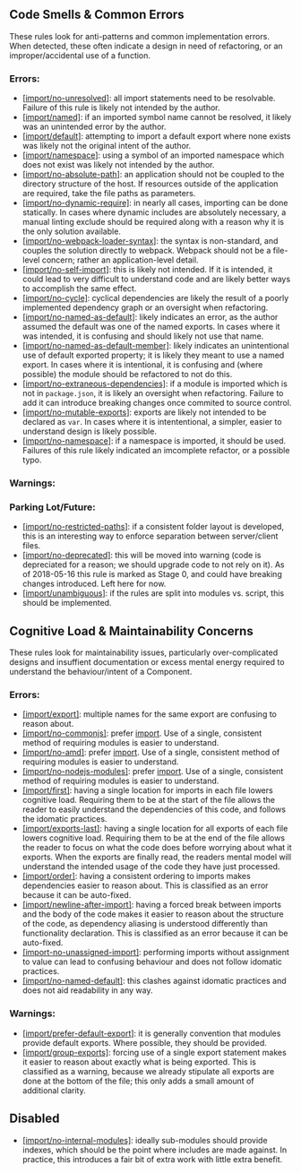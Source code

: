 ## Code Smells & Common Errors
These rules look for anti-patterns and common implementation errors.  When detected, these often indicate a design in need of refactoring, or an improper/accidental use of a function.

### Errors:
* [[import/no-unresolved]](https://github.com/benmosher/eslint-plugin-import/blob/HEAD/docs/rules/no-unresolved.md): all import statements need to be resolvable.  Failure of this rule is likely not intended by the author.
* [[import/named]](https://github.com/benmosher/eslint-plugin-import/blob/HEAD/docs/rules/named.md): if an imported symbol name cannot be resolved, it likely was an unintended error by the author.
* [[import/default]](https://github.com/benmosher/eslint-plugin-import/blob/HEAD/docs/rules/default.md): attempting to import a default export where none exists was likely not the original intent of the author.
* [[import/namespace]](https://github.com/benmosher/eslint-plugin-import/blob/HEAD/docs/rules/namespace.md): using a symbol of an imported namespace which does not exist was likely not intended by the author.
* [[import/no-absolute-path]](https://github.com/benmosher/eslint-plugin-import/blob/HEAD/docs/rules/no-absolute-path.md): an application should not be coupled to the directory structure of the host.  If resources outside of the application are required, take the file paths as parameters.
* [[import/no-dynamic-require]](https://github.com/benmosher/eslint-plugin-import/blob/HEAD/docs/rules/no-dynamic-require.md): in nearly all cases, importing can be done statically.  In cases where dynamic includes are absolutely necessary, a manual linting exclude should be required along with a reason why it is the only solution available.
* [[import/no-webpack-loader-syntax]](https://github.com/benmosher/eslint-plugin-import/blob/HEAD/docs/rules/no-webpack-loader-syntax.md): the syntax is non-standard, and couples the solution directly to webpack.  Webpack should not be a file-level concern; rather an application-level detail.
* [[import/no-self-import]](https://github.com/benmosher/eslint-plugin-import/blob/HEAD/docs/rules/no-self-import.md): this is likely not intended.  If it is intended, it could lead to very difficult to understand code and are likely better ways to accomplish the same effect.
* [[import/no-cycle]](https://github.com/benmosher/eslint-plugin-import/blob/HEAD/docs/rules/no-cycle.md): cyclical dependencies are likely the result of a poorly implemented dependency graph or an oversight when refactoring.
* [[import/no-named-as-default]](https://github.com/benmosher/eslint-plugin-import/blob/HEAD/docs/rules/no-named-as-default.md): likely indicates an error, as the author assumed the default was one of the named exports.  In cases where it was intended, it is confusing and should likely not use that name.
* [[import/no-named-as-default-member]](https://github.com/benmosher/eslint-plugin-import/blob/HEAD/docs/rules/no-named-as-default-member.md): likely indicates an unintentional use of default exported property; it is likely they meant to use a named export.  In cases where it is intentional, it is confusing and (where possible) the module should be refactored to not do this.
* [[import/no-extraneous-dependencies]](https://github.com/benmosher/eslint-plugin-import/blob/HEAD/docs/rules/no-extraneous-dependencies.md): if a module is imported which is not in `package.json`, it is likely an oversight when refactoring.  Failure to add it can introduce breaking changes once commited to source control.
* [[import/no-mutable-exports]](https://github.com/benmosher/eslint-plugin-import/blob/HEAD/docs/rules/no-mutable-exports.md): exports are likely not intended to be declared as `var`.  In cases where it is intententional, a simpler, easier to understand design is likely possible.
* [[import/no-namespace]](https://github.com/benmosher/eslint-plugin-import/blob/HEAD/docs/rules/no-namespace.md): if a namespace is imported, it should be used.  Failures of this rule likely indicated an imcomplete refactor, or a possible typo.

### Warnings:

### Parking Lot/Future: 
* [[import/no-restricted-paths]](https://github.com/benmosher/eslint-plugin-import/blob/HEAD/docs/rules/no-restricted-paths.md): if a consistent folder layout is developed, this is an interesting way to enforce separation between server/client files.
* [[import/no-deprecated]](https://github.com/benmosher/eslint-plugin-import/blob/HEAD/docs/rules/no-deprecated.md): this will be moved into warning (code is depreciated for a reason; we should upgrade code to not rely on it).  As of 2018-05-16 this rule is marked as Stage 0, and could have breaking changes introduced.  Left here for now.
* [[import/unambiguous]](https://github.com/benmosher/eslint-plugin-import/blob/HEAD/docs/rules/unambiguous.md): if the rules are split into modules vs. script, this should be implemented.



## Cognitive Load & Maintainability Concerns
These rules look for maintainability issues, particularly over-complicated designs and insuffient documentation or excess mental energy required to understand the behaviour/intent of a Component.

### Errors:
* [[import/export]](https://github.com/benmosher/eslint-plugin-import/blob/HEAD/docs/rules/export.md): multiple names for the same export are confusing to reason about.
* [[import/no-commonjs]](https://github.com/benmosher/eslint-plugin-import/blob/HEAD/docs/rules/no-commonjs.md): prefer [import](https://developer.mozilla.org/en-US/docs/Web/JavaScript/Reference/Statements/import).  Use of a single, consistent method of requiring modules is easier to understand.
* [[import/no-amd]](https://github.com/benmosher/eslint-plugin-import/blob/HEAD/docs/rules/no-amd.md): prefer [import](https://developer.mozilla.org/en-US/docs/Web/JavaScript/Reference/Statements/import).  Use of a single, consistent method of requiring modules is easier to understand.
* [[import/no-nodejs-modules]](https://github.com/benmosher/eslint-plugin-import/blob/HEAD/docs/rules/no-nodejs-modules.md): prefer [import](https://developer.mozilla.org/en-US/docs/Web/JavaScript/Reference/Statements/import).  Use of a single, consistent method of requiring modules is easier to understand.
* [[import/first]](https://github.com/benmosher/eslint-plugin-import/blob/HEAD/docs/rules/first.md): having a single location for imports in each file lowers cognitive load.  Requiring them to be at the start of the file allows the reader to easily understand the dependencies of this code, and follows the idomatic practices.
* [[import/exports-last]](https://github.com/benmosher/eslint-plugin-import/blob/HEAD/docs/rules/exports-last.md): having a single location for all exports of each file lowers cognitive load.  Requiring them to be at the end of the file allows the reader to focus on what the code does before worrying about what it exports.  When the exports are finally read, the readers mental model will understand the intended usage of the code they have just processed.
* [[import/order]](https://github.com/benmosher/eslint-plugin-import/blob/HEAD/docs/rules/order.md): having a consistent ordering to imports makes dependencies easier to reason about.  This is classified as an error because it can be auto-fixed.
* [[import/newline-after-import]](https://github.com/benmosher/eslint-plugin-import/blob/HEAD/docs/rules/newline-after-import.md): having a forced break between imports and the body of the code makes it easier to reason about the structure of the code, as dependency aliasing is understood differently than functionality declaration.  This is classified as an error because it can be auto-fixed.
* [[import-no-unassigned-import]](https://github.com/benmosher/eslint-plugin-import/blob/HEAD/docs/rules/no-unassigned-import.md): performing imports without assignment to value can lead to confusing behaviour and does not follow idomatic practices.
* [[import/no-named-default]](https://github.com/benmosher/eslint-plugin-import/blob/HEAD/docs/rules/no-named-default.md): this clashes against idomatic practices and does not aid readability in any way.

### Warnings:
* [[import/prefer-default-export]](https://github.com/benmosher/eslint-plugin-import/blob/HEAD/docs/rules/prefer-default-export.md): it is generally convention that modules provide default exports.  Where possible, they should be provided.
* [[import/group-exports]](https://github.com/benmosher/eslint-plugin-import/blob/HEAD/docs/rules/group-exports.md): forcing use of a single export statement makes it easier to reason about exactly what is being exported.  This is classified as a warning, because we already stipulate all exports are done at the bottom of the file; this only adds a small amount of additional clarity.

## Disabled
* [[import/no-internal-modules]](https://github.com/benmosher/eslint-plugin-import/blob/HEAD/docs/rules/no-internal-modules.md): ideally sub-modules should provide indexes, which should be the point where includes are made against.  In practice, this introduces a fair bit of extra work with little extra benefit.
